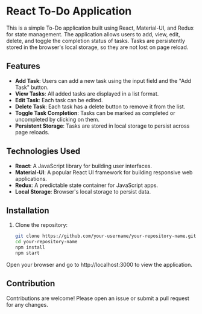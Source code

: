 # React To-Do Application

This is a simple To-Do application built using React, Material-UI, and Redux for state management. The application allows users to add, view, edit, delete, and toggle the completion status of tasks. Tasks are persistently stored in the browser's local storage, so they are not lost on page reload.

## Features

- **Add Task**: Users can add a new task using the input field and the "Add Task" button.
- **View Tasks**: All added tasks are displayed in a list format.
- **Edit Task**: Each task can be edited.
- **Delete Task**: Each task has a delete button to remove it from the list.
- **Toggle Task Completion**: Tasks can be marked as completed or uncompleted by clicking on them.
- **Persistent Storage**: Tasks are stored in local storage to persist across page reloads.

## Technologies Used

- **React**: A JavaScript library for building user interfaces.
- **Material-UI**: A popular React UI framework for building responsive web applications.
- **Redux**: A predictable state container for JavaScript apps.
- **Local Storage**: Browser's local storage to persist data.

## Installation

1. Clone the repository:

   ```sh
   git clone https://github.com/your-username/your-repository-name.git
   cd your-repository-name
   npm install
   npm start
Open your browser and go to http://localhost:3000 to view the application.

## Contribution
Contributions are welcome! Please open an issue or submit a pull request for any changes.
